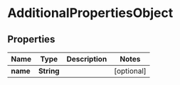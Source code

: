 

# AdditionalPropertiesObject


## Properties

Name | Type | Description | Notes
------------ | ------------- | ------------- | -------------
**name** | **String** |  |  [optional]




